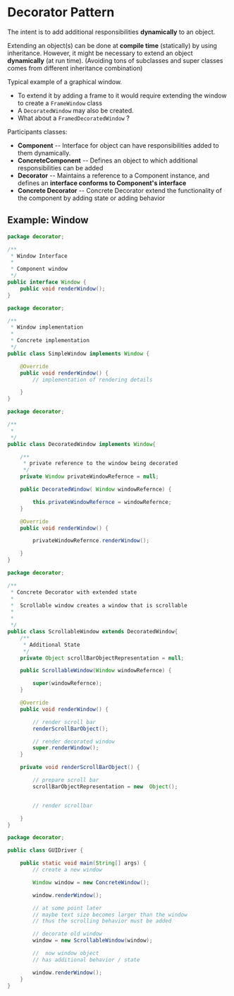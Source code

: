 # Decorator Pattern
The intent is to add additional responsibilities **dynamically** to an
object. 

Extending an object(s) can be done at **compile time** (statically) by using
inheritance. However, it might be necessary to extend an object
**dynamically** (at run time). (Avoiding tons of subclasses and super
classes comes from different inheritance combination)

Typical example of a graphical window.

* To extend it by adding a frame to it would require extending the window
  to create a `FrameWindow` class
* A `DecoratedWindow` may also be created.
* What about a `FramedDecoratedWindow` ?

Participants classes:

* **Component** -- Interface for object can have responsibilities added to
  them dynamically. 
* **ConcreteComponent** -- Defines an object to which additional
  responsibilities can be added
* **Decorator** -- Maintains a reference to a Component instance, and
  defines an **interface conforms to Component's interface** 
* **Concrete Decorator** -- Concrete Decorator extend the functionality of
  the component by adding state or adding behavior

## Example: Window

```java
package decorator;

/**
 * Window Interface 
 * 
 * Component window
 */
public interface Window {
    public void renderWindow();
}
```

```java
package decorator;

/**
 * Window implementation 
 * 
 * Concrete implementation
 */
public class SimpleWindow implements Window {

    @Override
    public void renderWindow() {
        // implementation of rendering details

    }
}
```

```java
package decorator;

/**
 *
 */
public class DecoratedWindow implements Window{

    /**
     * private reference to the window being decorated 
     */
    private Window privateWindowRefernce = null;

    public DecoratedWindow( Window windowRefernce) {

        this.privateWindowRefernce = windowRefernce;
    }

    @Override
    public void renderWindow() {

        privateWindowRefernce.renderWindow();

    }
}

```

```java
package decorator;

/**
 * Concrete Decorator with extended state 
 * 
 *  Scrollable window creates a window that is scrollable
 * 
 *
 */
public class ScrollableWindow extends DecoratedWindow{
    /**
     * Additional State 
     */
    private Object scrollBarObjectRepresentation = null;

    public ScrollableWindow(Window windowRefernce) {

        super(windowRefernce);
    }

    @Override
    public void renderWindow() {

        // render scroll bar 
        renderScrollBarObject();

        // render decorated window
        super.renderWindow();
    }

    private void renderScrollBarObject() {

        // prepare scroll bar 
        scrollBarObjectRepresentation = new  Object();


        // render scrollbar 

    }
}
```

```java
package decorator;

public class GUIDriver {

    public static void main(String[] args) {
        // create a new window 

        Window window = new ConcreteWindow();

        window.renderWindow();

        // at some point later 
        // maybe text size becomes larger than the window 
        // thus the scrolling behavior must be added 

        // decorate old window 
        window = new ScrollableWindow(window);

        //  now window object 
        // has additional behavior / state 

        window.renderWindow();
    }
}
```
